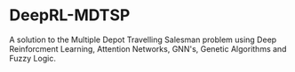 # DeepRL-MDTSP
A solution to the Multiple Depot Travelling Salesman problem using Deep Reinforcment Learning, Attention Networks, GNN's, Genetic Algorithms and Fuzzy Logic.


